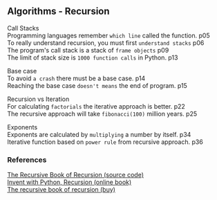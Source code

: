 ## Algorithms - Recursion

Call Stacks  
Programming languages remember `which line` called the function.    p05  
To really understand recursion, you must first `understand stacks`  p06  
The program's call stack is a stack of `frame objects`              p09  
The limit of stack size is `1000 function calls` in Python.         p13  

Base case   
To avoid `a crash` there must be a base case.                       p14  
Reaching the base case `doesn't means` the end of program.          p15  

Recursion vs Iteration  
For calculating `factorials` the iterative approach is better.      p22  
The recursive approach will take `fibonacci(100)` million years.    p25  

Exponents  
Exponents are calculated by `multiplying` a number by itself.       p34  
Iterative function based on `power rule` from recursive approach.   p36   


### References

[The Recursive Book of Recursion (source code)](https://github.com/asweigart/the-recursive-book-of-recursion)  
[Invent with Python, Recursion (online book)](https://inventwithpython.com/recursion/)  
[The recursive book of recursion (buy)](https://www.amazon.com/gp/product/B09BKL34VL)
